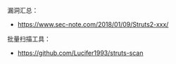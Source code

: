 漏洞汇总：
- https://www.sec-note.com/2018/01/09/Struts2-xxx/

批量扫描工具：
- https://github.com/Lucifer1993/struts-scan
